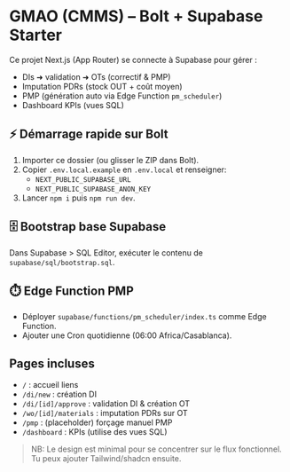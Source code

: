 # GMAO (CMMS) – Bolt + Supabase Starter

Ce projet Next.js (App Router) se connecte à Supabase pour gérer :
- DIs ➜ validation ➜ OTs (correctif & PMP)
- Imputation PDRs (stock OUT + coût moyen)
- PMP (génération auto via Edge Function `pm_scheduler`)
- Dashboard KPIs (vues SQL)

## ⚡ Démarrage rapide sur Bolt
1) Importer ce dossier (ou glisser le ZIP dans Bolt).
2) Copier `.env.local.example` en `.env.local` et renseigner:
   - `NEXT_PUBLIC_SUPABASE_URL`
   - `NEXT_PUBLIC_SUPABASE_ANON_KEY`
3) Lancer `npm i` puis `npm run dev`.

## 🗄️ Bootstrap base Supabase
Dans Supabase > SQL Editor, exécuter le contenu de `supabase/sql/bootstrap.sql`.

## ⏱️ Edge Function PMP
- Déployer `supabase/functions/pm_scheduler/index.ts` comme Edge Function.
- Ajouter une Cron quotidienne (06:00 Africa/Casablanca).

## Pages incluses
- `/` : accueil liens
- `/di/new` : création DI
- `/di/[id]/approve` : validation DI & création OT
- `/wo/[id]/materials` : imputation PDRs sur OT
- `/pmp` : (placeholder) forçage manuel PMP
- `/dashboard` : KPIs (utilise des vues SQL)

> NB: Le design est minimal pour se concentrer sur le flux fonctionnel. Tu peux ajouter Tailwind/shadcn ensuite.
